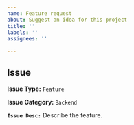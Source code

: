 ```yaml
---
name: Feature request
about: Suggest an idea for this project
title: ''
labels: ''
assignees: ''

---
```


## Issue

**Issue Type:** `Feature`

**Issue Category:** `Backend`

**`Issue Desc:`**
Describe the feature.
